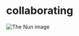 # collaborating

![The Nun image](https://w0.peakpx.com/wallpaper/181/545/HD-wallpaper-spook-deadly-horror-spooky-horror-nun-thumbnail.jpg)